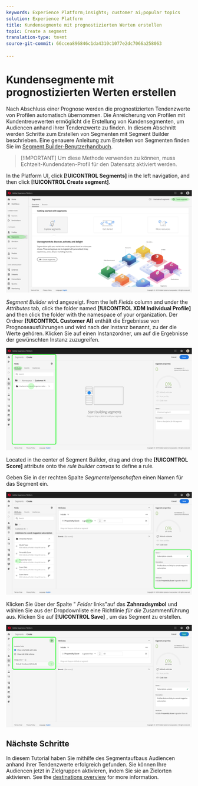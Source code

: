 ```yaml
---
keywords: Experience Platform;insights; customer ai;popular topics
solution: Experience Platform
title: Kundensegmente mit prognostizierten Werten erstellen
topic: Create a segment
translation-type: tm+mt
source-git-commit: 66ccea896846c1da4310c1077e2dc7066a258063

---
```



# Kundensegmente mit prognostizierten Werten erstellen

Nach Abschluss einer Prognose werden die prognostizierten Tendenzwerte von Profilen automatisch übernommen. Die Anreicherung von Profilen mit Kundentreuewerten ermöglicht die Erstellung von Kundensegmenten, um Audiencen anhand ihrer Tendenzwerte zu finden. In diesem Abschnitt werden Schritte zum Erstellen von Segmenten mit Segment Builder beschrieben. Eine genauere Anleitung zum Erstellen von Segmenten finden Sie im [Segment Builder-Benutzerhandbuch](../../../segmentation/tutorials/create-a-segment.md).

>[!IMPORTANT] Um diese Methode verwenden zu können, muss Echtzeit-Kundendaten-Profil für den Datensatz aktiviert werden.

In the Platform UI, click **[!UICONTROL Segments]** in the left navigation, and then click **[!UICONTROL Create segment]**.

![](../images/user-guide/segments.png)

*Segment Builder* wird angezeigt. From the left *Fields* column and under the *Attributes* tab, click the folder named **[!UICONTROL XDM Individual Profile]** and then click the folder with the namespace of your organization. Der Ordner **[!UICONTROL Customer AI]** enthält die Ergebnisse von Prognoseausführungen und wird nach der Instanz benannt, zu der die Werte gehören. Klicken Sie auf einen Instanzordner, um auf die Ergebnisse der gewünschten Instanz zuzugreifen.

![](../images/user-guide/results.png)

Located in the center of Segment Builder, drag and drop the **[!UICONTROL Score]** attribute onto the *rule builder canvas* to define a rule.

Geben Sie in der rechten Spalte *Segmenteigenschaften* einen Namen für das Segment ein.

![](../images/user-guide/properties.png)

Klicken Sie über der Spalte &quot; *Felder* links&quot;auf das **Zahnradsymbol** und wählen Sie aus der Dropdownliste eine Richtlinie *für die* Zusammenführung aus. Klicken Sie auf **[!UICONTROL Save]** , um das Segment zu erstellen.

![](../images/user-guide/merge_policy.png)

## Nächste Schritte

In diesem Tutorial haben Sie mithilfe des Segmentaufbaus Audiencen anhand ihrer Tendenzwerte erfolgreich gefunden. Sie können Ihre Audiencen jetzt in Zielgruppen aktivieren, indem Sie sie an Zielorten aktivieren. See the [destinations overview](https://docs.adobe.com/content/help/en/experience-platform/rtcdp/destinations/destinations-overview.html) for more information.